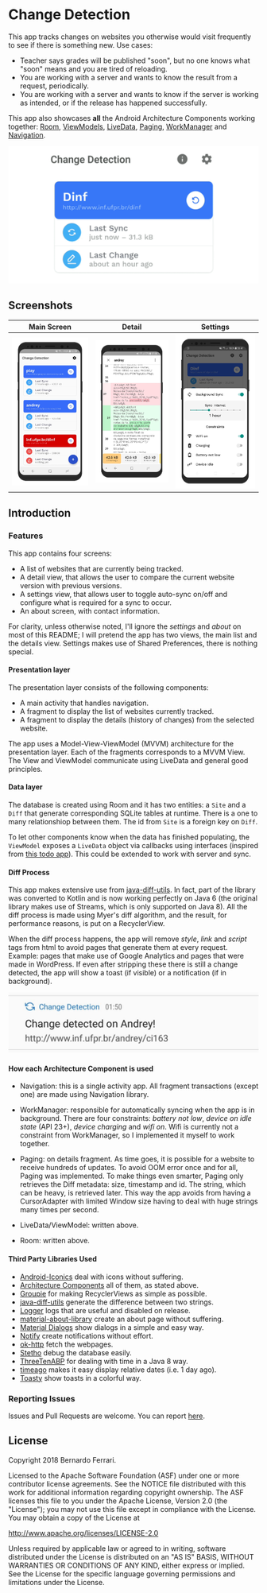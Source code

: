 Change Detection
===================================

This app tracks changes on websites you otherwise would visit frequently to see if there is something new.
Use cases:
* Teacher says grades will be published "soon", but no one knows what "soon" means and you are tired of reloading.
* You are working with a server and wants to know the result from a request, periodically.
* You are working with a server and wants to know if the server is working as intended, or if the release has happened successfully.

This app also showcases **all** the Android Architecture Components working together: [Room](https://developer.android.com/topic/libraries/architecture/room.html), [ViewModels](https://developer.android.com/reference/android/arch/lifecycle/ViewModel.html), [LiveData](https://developer.android.com/reference/android/arch/lifecycle/LiveData.html), [Paging](https://developer.android.com/topic/libraries/architecture/paging/), [WorkManager](https://developer.android.com/topic/libraries/architecture/workmanager) and [Navigation](https://developer.android.com/topic/libraries/architecture/navigation/). 

 ![GIF](/.github/assets/card_gif.gif?raw=true)

## Screenshots

| Main Screen | Detail | Settings |
|:-:|:-:|:-:|
| ![First](/.github/assets/main_screen.jpg?raw=true) | ![Sec](/.github/assets/diff_view.jpg?raw=true) | ![Third](/.github/assets/settings.jpg?raw=true) |

Introduction
------------

### Features

This app contains four screens: 
* A list of websites that are currently being tracked.
* A detail view, that allows the user to compare the current website version with previous versions.
* A settings view, that allows user to toggle auto-sync on/off and configure what is required for a sync to occur.
* An about screen, with contact information.

For clarity, unless otherwise noted, I'll ignore the *settings* and *about* on most of this README; I will pretend the app has two views, the main list and the details view.
Settings makes use of Shared Preferences, there is nothing special.

#### Presentation layer

The presentation layer consists of the following components:
* A main activity that handles navigation.
* A fragment to display the list of websites currently tracked.
* A fragment to display the details (history of changes) from the selected website.

The app uses a Model-View-ViewModel (MVVM) architecture for the presentation layer. Each of the fragments corresponds to a MVVM View.
The View and ViewModel communicate using LiveData and general good principles.

#### Data layer

The database is created using Room and it has two entities: a `Site` and a `Diff` that generate corresponding SQLite tables at runtime.
There is a one to many relationshiop between them. The id from `Site` is a foreign key on `Diff`.

To let other components know when the data has finished populating, the `ViewModel` exposes a `LiveData` object via callbacks using interfaces (inspired from [this todo app](https://github.com/googlesamples/android-architecture/tree/dev-todo-mvvm-live)).
This could be extended to work with server and sync.

#### Diff Process

This app makes extensive use from [java-diff-utils](https://github.com/wumpz/java-diff-utils).
In fact, part of the library was converted to Kotlin and is now working perfectly on Java 6 (the original library makes use of Streams, which is only supported on Java 8).
All the diff process is made using Myer's diff algorithm, and the result, for performance reasons, is put on a RecyclerView.

When the diff process happens, the app will remove *style*, *link* and *script* tags from html to avoid pages that generate them at every request.
Example: pages that make use of Google Analytics and pages that were made in WordPress.
If even after stripping these there is still a change detected, the app will show a toast (if visible) or a notification (if in background).

![notification](/.github/assets/notification.jpg?raw=true)

#### How each Architecture Component is used
* Navigation: this is a single activity app. All fragment transactions (except one) are made using Navigation library.

* WorkManager: responsible for automatically syncing when the app is in background.
There are four constraints: *battery not low*, *device on idle state* (API 23+), *device charging* and *wifi on*.
Wifi is currently not a constraint from WorkManager, so I implemented it myself to work together.

* Paging: on details fragment. As time goes, it is possible for a website to receive hundreds of updates.
To avoid OOM error once and for all, Paging was implemented. To make things even smarter, Paging only retrieves the Diff metadata: size, timestamp and id. The string, which can be heavy, is retrieved later. This way the app avoids from having a CursorAdapter with limited Window size having to deal with huge strings many times per second.

* LiveData/ViewModel: written above.
* Room: written above.

#### Third Party Libraries Used

  * [Android-Iconics][1] deal with icons without suffering.
  * [Architecture Components][2] all of them, as stated above.
  * [Groupie][3] for making RecyclerViews as simple as possible.
  * [java-diff-utils][4] generate the difference between two strings.
  * [Logger][5] logs that are useful and disabled on release.
  * [material-about-library][6] create an about page without suffering.
  * [Material Dialogs][7] show dialogs in a simple and easy way.
  * [Notify][8] create notifications without effort.
  * [ok-http][9] fetch the webpages.
  * [Stetho][10] debug the database easily.
  * [ThreeTenABP][11] for dealing with time in a Java 8 way.
  * [timeago][12] makes it easy display relative dates (i.e. 1 day ago).
  * [Toasty][13] show toasts in a colorful way.

[1]: https://github.com/mikepenz/Android-Iconics
[2]: https://developer.android.com/topic/libraries/architecture/
[3]: https://github.com/lisawray/groupie
[4]: https://github.com/wumpz/java-diff-utils
[5]: https://github.com/orhanobut/logger
[6]: https://github.com/daniel-stoneuk/material-about-library
[7]: https://github.com/afollestad/material-dialogs
[8]: https://github.com/Karn/notify
[9]: https://github.com/square/okhttp
[10]: http://facebook.github.io/stetho/
[11]: https://github.com/JakeWharton/ThreeTenABP
[12]: https://github.com/marlonlom/timeago
[13]: https://github.com/GrenderG/Toasty


### Reporting Issues

Issues and Pull Requests are welcome.
You can report [here](https://github.com/bernaferrari/ChangeDetection/issues).

License
-------

Copyright 2018 Bernardo Ferrari.

Licensed to the Apache Software Foundation (ASF) under one or more contributor
license agreements.  See the NOTICE file distributed with this work for
additional information regarding copyright ownership.  The ASF licenses this
file to you under the Apache License, Version 2.0 (the "License"); you may not
use this file except in compliance with the License.  You may obtain a copy of
the License at

http://www.apache.org/licenses/LICENSE-2.0

Unless required by applicable law or agreed to in writing, software
distributed under the License is distributed on an "AS IS" BASIS, WITHOUT
WARRANTIES OR CONDITIONS OF ANY KIND, either express or implied.  See the
License for the specific language governing permissions and limitations under
the License.
